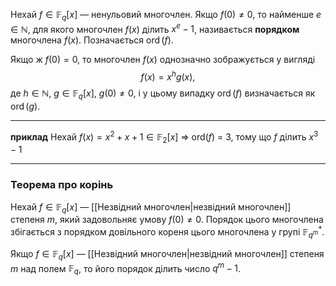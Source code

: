 Нехай $f \in \mathbb{F}_q[x]$ — ненульовий многочлен. Якщо $f(0) \neq 0$, то найменше $e \in \mathbb{N}$, для якого многочлен $f(x)$ ділить $x^e - 1$, називається **порядком** многочлена $f(x)$. Позначається $\operatorname{ord}(f)$.

Якщо ж $f(0) = 0$, то многочлен $f(x)$ однозначно зображується у вигляді
$$
f(x) = x^h g(x),
$$
де $h \in \mathbb{N}$, $g \in \mathbb{F}_q[x]$, $g(0) \neq 0$, і у цьому випадку $\operatorname{ord}(f)$ визначається як $\operatorname{ord}(g)$.

---
__приклад__
Нехай $f(x) = x^2 + x + 1 \in \mathbb{F}_2[x]$ => ord($f$) = 3, тому що $f$ ділить $x^3 - 1$ 

---
### Теорема про корінь
Нехай $f \in \mathbb{F}_q[x]$ — [[Незвідний многочлен|незвідний многочлен]] степеня $m$, який задовольняє умову $f(0) \neq 0$. Порядок цього многочлена збігається з порядком довільного кореня цього многочлена у групі $\mathbb{F}_{q^m}^*$.

Якщо $f \in \mathbb{F}_q[x]$ — [[Незвідний многочлен|незвідний многочлен]] степеня $m$ над полем $\mathbb{F}_q$, то його порядок ділить число $q^m - 1$.

